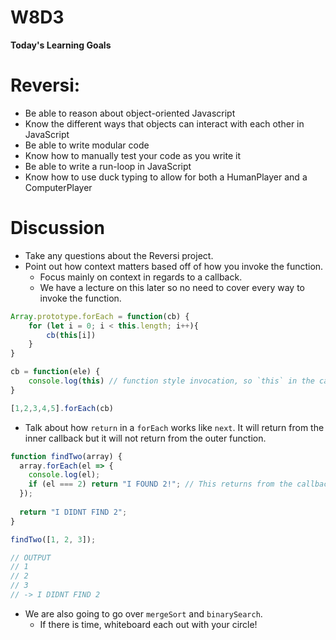 # W8D3

**Today's Learning Goals**

# Reversi: 
- Be able to reason about object-oriented Javascript
- Know the different ways that objects can interact with each other in JavaScript
- Be able to write modular code
- Know how to manually test your code as you write it
- Be able to write a run-loop in JavaScript
- Know how to use duck typing to allow for both a HumanPlayer and a ComputerPlayer

# Discussion 

- Take any questions about the Reversi project. 
- Point out how context matters based off of how you invoke the function. 
    - Focus mainly on context in regards to a callback. 
    - We have a lecture on this later so no need to cover every way to invoke the function.
```js
Array.prototype.forEach = function(cb) {
    for (let i = 0; i < this.length; i++){
        cb(this[i])
    }
}

cb = function(ele) {
    console.log(this) // function style invocation, so `this` in the callback will always be the global object
}

[1,2,3,4,5].forEach(cb)
```
- Talk about how `return` in a `forEach` works like `next`. It will return from the inner callback but it will not return from the outer function. 
```js
function findTwo(array) {
  array.forEach(el => {
    console.log(el);
    if (el === 2) return "I FOUND 2!"; // This returns from the callback; the arrow function, _not_
  });
  
  return "I DIDNT FIND 2";
}

findTwo([1, 2, 3]);

// OUTPUT 
// 1
// 2
// 3
// -> I DIDNT FIND 2 
```

- We are also going to go over `mergeSort` and `binarySearch`. 
    - If there is time, whiteboard each out with your circle! 
